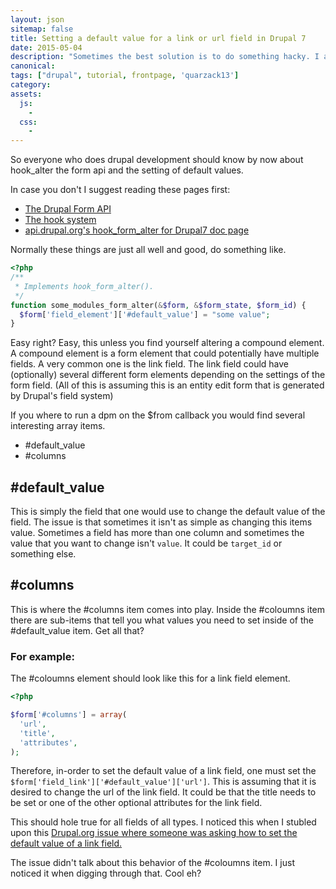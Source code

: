 ```yaml
---
layout: json
sitemap: false
title: Setting a default value for a link or url field in Drupal 7
date: 2015-05-04
description: "Sometimes the best solution is to do something hacky. I am not saying this is the best way to make Drupal forms autosubmit. I am only saying that this is one way."
canonical:
tags: ["drupal", tutorial, frontpage, 'quarzack13']
category:
assets:
  js:
    -
  css:
    -
---
```


So everyone who does drupal development should know by now about hook_alter the form api and the setting of default values.

In case you don't I suggest reading these pages first:

 - [The Drupal Form API](https://api.drupal.org/api/drupal/developer%21topics%21forms_api_reference.html/7)
 - [The hook system](https://api.drupal.org/api/drupal/includes!module.inc/group/hooks/7)
 - [api.drupal.org's hook\_form\_alter for Drupal7 doc page](https://api.drupal.org/api/drupal/modules%21system%21system.api.php/function/hook_form_alter/7)

Normally these things are just all well and good, do something like.

```php
<?php
/**
 * Implements hook_form_alter().
 */
function some_modules_form_alter(&$form, &$form_state, $form_id) {
  $form['field_element']['#default_value'] = "some value";
}
```

Easy right? Easy, this unless you find yourself altering a compound element. A compound element is a form element that could potentially have multiple fields. A very common one is the link field. The link field could have (optionally) several different form elements depending on the settings of the form field. (All of this is assuming this is an entity edit form that is generated by Drupal's field system)

If you where to run a dpm on the $from callback you would find several interesting array items.

 - #default_value
 - #columns

## #default_value

This is simply the field that one would use to change the default value of the field. The issue is that sometimes it isn't as simple as changing this items value. Sometimes a field has more than one column and sometimes the value that you want to change isn't ``` value ```. It could be ``` target_id ``` or something else.

## #columns
This is where the #columns item comes into play. Inside the #coloumns item there are sub-items that tell you what values you need to set inside of the #default_value item. Get all that?

### For example:
The #coloumns element should look like this for a link field element.

```php
<?php

$form['#columns'] = array(
  'url',
  'title',
  'attributes',
);
```

Therefore, in-order to set the default value of a link field, one must set the ``` $form['field_link']['#default_value']['url'] ```. This is assuming that it is desired to change the url of the link field. It could be that the title needs to be set or one of the other optional attributes for the link field.

This should hole true for all fields of all types. I noticed this when I stubled upon this [Drupal.org issue where someone was asking how to set the default value of a link field.](https://www.drupal.org/node/1782516#comment-7552205)

The issue didn't talk about this behavior of the #coloumns item. I just noticed it when digging through that. Cool eh?
